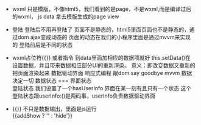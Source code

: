 - wxml 只是模版，不像html5，我们看到的是page，不是wxml,而是编译过后的wxml，
  js data 拿去模版生成的page view

- 登陆 登陆后不用再登陆了 页面不是静态的，html5里面页面也不是静态的，通过dom ajax变成动态的
  页面的动态在我们的小程序里面是通过mvvm来实现的 登陆前后是不同的状态

- wxml占位符{{}} 或者指令 到data里面加相应的数据项就好
  this.setData()在设置数据，并且带来数据相应部分UI的重新渲染。  意义：即改变数据又重新的把页面渲染起来
  数据驱动界面  响应式编程
  跟dom say goodbye
  mvvm 数据决定一切
  数据状态 === 界面状态  
  登陆状态 我们设置了一个hasUserInfo  界面在某一刻有且只有一个状态 
  这个登陆状态跟userInfo:()是两码事，userInfo负责数据驱动界面

- {{}} 不只是数据输出，里面是js运行  
  {{addShow ? '' : 'hide'}}
  